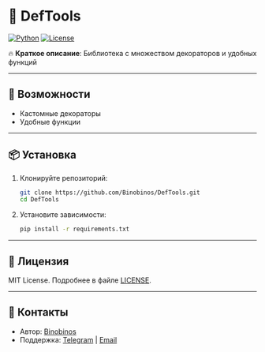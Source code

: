 # 📌 DefTools

[![Python](https://img.shields.io/badge/Python-3.9+-blue.svg)](https://www.python.org/)
[![License](https://img.shields.io/badge/License-MIT-yellow.svg)](https://opensource.org/licenses/MIT)

🔥 **Краткое описание**: Библиотека с множеством декораторов и удобных функций

---

## 🚀 Возможности
- Кастомные декораторы
- Удобные функции
---


## 📦 Установка
1. Клонируйте репозиторий:
   ```bash
   git clone https://github.com/Binobinos/DefTools.git
   cd DefTools
   ```
2. Установите зависимости:
   ```bash
   pip install -r requirements.txt
   ```

---

## 📜 Лицензия
MIT License. Подробнее в файле [LICENSE](LICENSE).

---

## 📮 Контакты
- Автор: [Binobinos](https://github.com/Binobinos)
- Поддержка: [Telegram](https://t.me/binobinos) | [Email](mailto:binobinos.dev@gmail.com)
